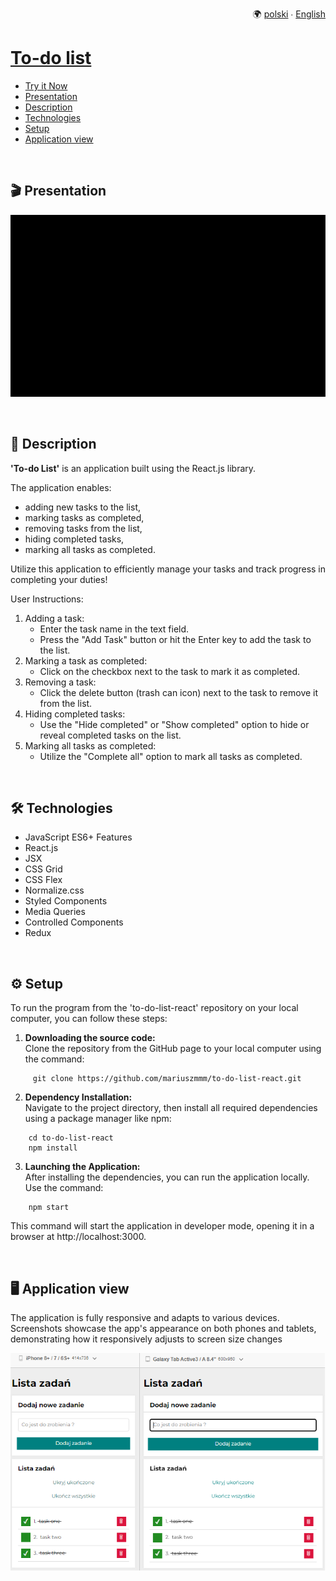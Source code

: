 <p align="right">
  🌍 <a href="README-pl.md">polski</a> ∙ <a href="README.md">English</a>
</p>

# [To-do list](https://mariuszmmm.github.io/to-do-list-react/)
* [Try it Now](https://mariuszmmm.github.io/to-do-list-react/)
* [Presentation](#-presentation)
* [Description](#-description)
* [Technologies](#-technologies)
* [Setup](#-setup)
* [Application view](#-application-view)
<br>

## 🎬 Presentation
![to-do list](images/presentation.gif)

<br>

## 📝 Description
<b>'To-do List'</b> is an application built using the React.js library.<br>

The application enables:
- adding new tasks to the list,
- marking tasks as completed,
- removing tasks from the list,
- hiding completed tasks,
- marking all tasks as completed.

Utilize this application to efficiently manage your tasks and track progress in completing your duties!

User Instructions:

1. Adding a task:
   - Enter the task name in the text field.
   - Press the "Add Task" button or hit the Enter key to add the task to the list.
2. Marking a task as completed:
   - Click on the checkbox next to the task to mark it as completed.
4. Removing a task:
   - Click the delete button (trash can icon) next to the task to remove it from the list.
5. Hiding completed tasks:
   - Use the "Hide completed" or "Show completed" option to hide or reveal completed tasks on the list.
6. Marking all tasks as completed:
   - Utilize the "Complete all" option to mark all tasks as completed.

<br>

## 🛠 Technologies

<ul>
<li>JavaScript ES6+ Features</li>
<li>React.js</li>
<li>JSX</li>
<li>CSS Grid</li>
<li>CSS Flex</li>
<li>Normalize.css</li>
<li>Styled Components</li>
<li>Media Queries</li>
<li>Controlled Components</li>
<li>Redux</li>
</ul>

<br>

## ⚙ Setup
To run the program from the 'to-do-list-react' repository on your local computer, you can follow these steps:
1. <b>Downloading the source code:</b><br>
Clone the repository from the GitHub page to your local computer using the command:
```commandline
     git clone https://github.com/mariuszmmm/to-do-list-react.git
```
2. <b>Dependency Installation:</b><br>
Navigate to the project directory, then install all required dependencies using a package manager like npm:
```commandline
    cd to-do-list-react
    npm install
```
3. <b>Launching the Application:</b><br>
After installing the dependencies, you can run the application locally. Use the command:
```commandline
    npm start
```
  This command will start the application in developer mode, opening it in a browser at http://localhost:3000.

<br>

## 🖥 Application view
The application is fully responsive and adapts to various devices.<br>
Screenshots showcase the app's appearance on both phones and tablets, demonstrating how it responsively adjusts to screen size changes

![to-do list](images/size.png)
